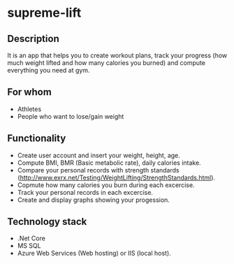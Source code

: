 # supreme-lift

## Description
It is an app that helps you to create workout plans, track your progress (how much weight lifted and how many calories you burned) and compute everything you need at gym.

## For whom
- Athletes
- People who want to lose/gain weight

## Functionality
- Create user account and insert your weight, height, age.
- Compute BMI, BMR (Basic metabolic rate), daily calories intake.
- Compare your personal records with strength standards (http://www.exrx.net/Testing/WeightLifting/StrengthStandards.html).
- Copmute how many calories you burn during each excercise.
- Track your personal records in each excercise.
- Create and display graphs showing your progession.

## Technology stack
- .Net Core
- MS SQL
- Azure Web Services (Web hosting) or IIS (local host).
